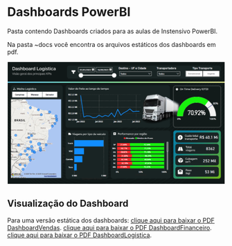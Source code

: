 # Dashboards PowerBI
 Pasta contendo Dashboards criados para as aulas de Instensivo PowerBI.

 Na pasta ~docs você encontra os arquivos estáticos dos dashboards em pdf.

 [![Preview do Dashboard](/docs/PreVisLogistica.png)](/docs/DashboardLogistica.pdf)

 ## Visualização do Dashboard
Para uma versão estática dos dashboards:
     [clique aqui para baixar o PDF DashboardVendas](/docs/DashboardVendas.pdf).
     [clique aqui para baixar o PDF DashboardFinanceiro](/docs/DashboardFinanceiro.pdf).
     [clique aqui para baixar o PDF DashboardLogistica](/docs/DashboardLogistica.pdf).
     

